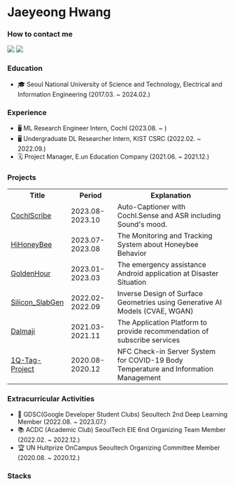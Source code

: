 # Jaeyeong Hwang

### How to contact me
<a href="https://www.linkedin.com/in/jwyeeh" target="_blank"><img src="https://img.shields.io/badge/JaeyeongHwang-0A66C2?style=flat-square&logo=linkedin&logoColor=white&link=https://www.linkedin.com/in/jwyeeh"/></a>
<a href="mailto:jwyeeh@gmail.com" target="_blank"><img src="https://img.shields.io/badge/JaeyeongHwang-EA4335?style=flat-square&logo=Gmail&logoColor=white&link=mailto:jwyeeh@gmail.com"/></a>

### Education
- 🎓 Seoul National University of Science and Technology, Electrical and Information Engineering (2017.03. ~ 2024.02.)

### Experience
- 🖥 ML Research Engineer Intern, Cochl (2023.08. ~ )
- 🖥 Undergraduate DL Researcher Intern, KIST CSRC (2022.02. ~ 2022.09.)
- 🗓️ Project Manager, E.un Education Company (2021.06. ~ 2021.12.)

### Projects
<table>
    <tr>
        <th>Title</th>
        <th>Period</th>
        <th>Explanation</th>
    </tr>
    <tr>
        <td><A href="https://github.com/jwyeeh-dev/CochlScribe">CochlScribe</A></td>
        <td>2023.08-2023.10</td>
        <td>Auto-Captioner with Cochl.Sense and ASR including Sound's mood.</td>
    </tr>
    <tr>
        <td><A href="https://github.com/jwyeeh-dev/HiHoneyBee">HiHoneyBee</A></td>
        <td>2023.07-2023.08</td>
        <td>The Monitoring and Tracking System about Honeybee Behavior</td>
    </tr>
    <tr>
        <td><A href="https://github.com/jwyeeh-dev/GoldenHour_DL">GoldenHour</A></td>
        <td>2023.01-2023.03</td>
        <td>The emergency assistance Android application at Disaster Situation</td>
    </tr>
    <tr>
        <td><A href="https://github.com/jwyeeh-dev/Silicon_SlabGen">Silicon_SlabGen</A></td>
        <td>2022.02-2022.09</td>
        <td>Inverse Design of Surface Geometries using Generative AI Models (CVAE, WGAN)</td>
    </tr>
    <tr>
        <td><A href="https://github.com/jwyeeh-dev/Dalmaji_DL">Dalmaji</A></td>
        <td>2021.03-2021.11</td>
        <td>The Application Platform to provide recommendation of subscribe services</td>
    </tr>
        <tr>
        <td><A href="https://github.com/jwyeeh-dev/One-Q-Tag-Project">1Q-Tag-Project</A></td>
        <td>2020.08-2020.12</td>
        <td>NFC Check-in Server System for COVID-19 Body Temperature and Information Management</td>
    </tr> 
  
</table>

### Extracurricular Activities
- 🧠 GDSC(Google Developer Student Clubs) Seoultech 2nd Deep Learning Member (2022.08. ~ 2023.07.)
- 📚 ACDC (Academic Club) SeoulTech EIE 6nd Organizing Team Member (2022.02. ~ 2022.12.)
- 🏆 UN Hultprize OnCampus Seoultech Organizing Committee Member (2020.08. ~ 2020.12.)

### Stacks




